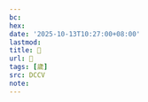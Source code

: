 ```yaml
---
bc:
hex:
date: '2025-10-13T10:27:00+08:00'
lastmod:
title: 􃨶
url: 􃨶
tags: [歲]
src: DCCV
note:
---
```

